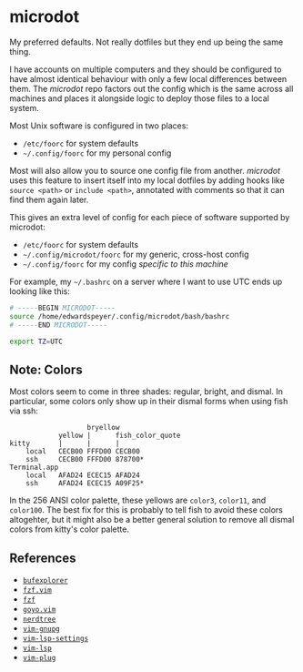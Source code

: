 # microdot

My preferred defaults.  Not really dotfiles but they end up being the same
thing.

I have accounts on multiple computers and they should be configured to have
almost identical behaviour with only a few local differences between them.  The
_microdot_ repo factors out the config which is the same across all machines
and places it alongside logic to deploy those files to a local system.

Most Unix software is configured in two places:
* `/etc/foorc` for system defaults
* `~/.config/foorc` for my personal config

Most will also allow you to source one config file from another.
_microdot_ uses this feature to insert itself into my local dotfiles by adding hooks like
`source <path>` or `include <path>`, annotated with comments so that it can
find them again later.

This gives an extra level of config for each piece of software supported by
microdot:
* `/etc/foorc` for system defaults
* `~/.config/microdot/foorc` for my generic, cross-host config
* `~/.config/foorc` for my config _specific to this machine_

For example, my `~/.bashrc` on a server where I want to use UTC ends up looking
like this:

```sh
# -----BEGIN MICRODOT-----
source /home/edwardspeyer/.config/microdot/bash/bashrc
# -----END MICRODOT-----

export TZ=UTC
```


## Note: Colors

Most colors seem to come in three shades: regular, bright, and dismal.  In
particular, some colors only show up in their dismal forms when using fish via
ssh:

                       bryellow
                yellow |      fish_color_quote
    kitty       |      |      |
        local   CECB00 FFFD00 CECB00
        ssh     CECB00 FFFD00 878700*
    Terminal.app
        local   AFAD24 ECEC15 AFAD24
        ssh     AFAD24 ECEC15 A09F25*


In the 256 ANSI color palette, these yellows are `color3`, `color11`, and
`color100`.  The best fix for this is probably to tell fish to avoid these
colors altogehter, but it might also be a better general solution to remove all
dismal colors from kitty's color palette.


## References

* [`bufexplorer`](https://github.com/jlanzarotta/bufexplorer)
* [`fzf.vim`](https://github.com/junegunn/fzf.vim)
* [`fzf`](https://github.com/junegunn/fzf)
* [`goyo.vim`](https://github.com/junegunn/goyo.vim)
* [`nerdtree`](https://github.com/preservim/nerdtree)
* [`vim-gnupg`](https://github.com/jamessan/vim-gnupg)
* [`vim-lsp-settings`](https://github.com/mattn/vim-lsp-settings)
* [`vim-lsp`](https://github.com/prabirshrestha/vim-lsp)
* [`vim-plug`](https://github.com/junegunn/vim-plug)

